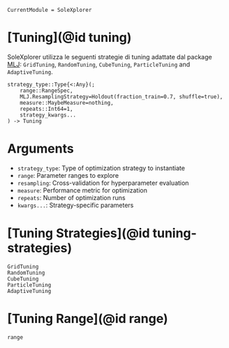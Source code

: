 ```@meta
CurrentModule = SoleXplorer
```

# [Tuning](@id tuning)

SoleXplorer utilizza le seguenti strategie di tuning adattate dal package [MLJ](https://juliaai.github.io/MLJ.jl/stable/): `GridTuning`, `RandomTuning`, `CubeTuning`, `ParticleTuning` and `AdaptiveTuning`.

```
strategy_type::Type{<:Any}(;
    range::RangeSpec,
    MLJ.ResamplingStrategy=Holdout(fraction_train=0.7, shuffle=true),
    measure::MaybeMeasure=nothing,
    repeats::Int64=1,
    strategy_kwargs...
) -> Tuning
```

# Arguments
- `strategy_type`: Type of optimization strategy to instantiate
- `range`: Parameter ranges to explore
- `resampling`: Cross-validation for hyperparameter evaluation
- `measure`: Performance metric for optimization  
- `repeats`: Number of optimization runs
- `kwargs...`: Strategy-specific parameters

# [Tuning Strategies](@id tuning-strategies)
```@docs
GridTuning
RandomTuning
CubeTuning
ParticleTuning
AdaptiveTuning
```

# [Tuning Range](@id range)

```@docs
range
```